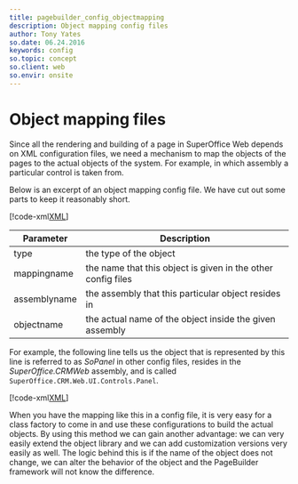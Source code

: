 ```yaml
---
title: pagebuilder_config_objectmapping
description: Object mapping config files
author: Tony Yates
so.date: 06.24.2016
keywords: config
so.topic: concept
so.client: web
so.envir: onsite
---
```


# Object mapping files

Since all the rendering and building of a page in SuperOffice Web depends on XML configuration files, we need a mechanism to map the objects of the pages to the actual objects of the system. For example, in which assembly a particular control is taken from.

Below is an excerpt of an object mapping config file. We have cut out some parts to keep it reasonably short.

[!code-xml[XML](includes/mapping.xml)]

| Parameter | Description |
|--|---|
| type | the type of the object |
| mappingname | the name that this object is given in the other config files |
| assemblyname | the assembly that this particular object resides in |
| objectname | the actual name of the object inside the given assembly |

For example, the following line tells us the object that is represented by this line is referred to as *SoPanel* in other config files, resides in the *SuperOffice.CRMWeb* assembly, and is called `SuperOffice.CRM.Web.UI.Controls.Panel`.

[!code-xml[XML](includes/mapping.xml?range=3)]

When you have the mapping like this in a config file, it is very easy for a class factory to come in and use these configurations to build the actual objects. By using this method we can gain another advantage: we can very easily extend the object library and we can add customization versions very easily as well. The logic behind this is if the name of the object does not change, we can alter the behavior of the object and the PageBuilder framework will not know the difference.
